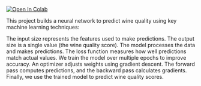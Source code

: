 [![Open In Colab](https://colab.research.google.com/assets/colab-badge.svg)](https://github.com/Shuhrat-git/ML_assignment_1/blob/main/assigment_1.ipynb)



This project builds a neural network to predict wine quality using key machine learning techniques:

The input size represents the features used to make predictions.
The output size is a single value (the wine quality score).
The model processes the data and makes predictions.
The loss function measures how well predictions match actual values.
We train the model over multiple epochs to improve accuracy.
An optimizer adjusts weights using gradient descent.
The forward pass computes predictions, and the backward pass calculates gradients.
Finally, we use the trained model to predict wine quality scores.
